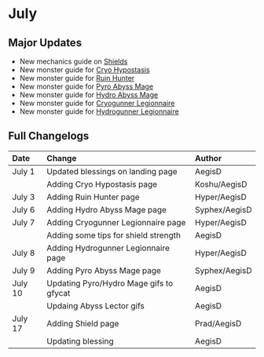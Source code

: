 # July

## Major Updates

* New mechanics guide on [Shields](../../mechanics/shields.md)
* New monster guide for [Cryo Hypostasis](../../monsters/elites/cryo-hypostasis.md)
* New monster guide for [Ruin Hunter](../../monsters/ruin-constructs/ruin-hunter.md)
* New monster guide for [Pyro Abyss Mage](../../monsters/abyss-order/pyro-abyss-mage.md)
* New monster guide for [Hydro Abyss Mage](../../monsters/abyss-order/hydro-abyss-mage.md)
* New monster guide for [Cryogunner Legionnaire](../../monsters/fatui/cryogunner-legionnaire.md)
* New monster guide for [Hydrogunner Legionnaire](../../monsters/fatui/hydrogunner-legionnaire.md)

## Full Changelogs

| Date | Change | Author |
| :--- | :--- | :--- |
| July 1 | Updated blessings on landing page | AegisD |
|  | Adding Cryo Hypostasis page | Koshu/AegisD |
| July 3 | Adding Ruin Hunter page | Hyper/AegisD |
| July 6 | Adding Hydro Abyss Mage page | Syphex/AegisD |
| July 7 | Adding Cryogunner Legionnaire page | Hyper/AegisD |
|  | Adding some tips for shield strength | AegisD |
| July 8 | Adding Hydrogunner Legionnaire page | Hyper/AegisD |
| July 9 | Adding Pyro Abyss Mage page | Syphex/AegisD |
| July 10 | Updating Pyro/Hydro Mage gifs to gfycat | AegisD |
|  | Updaing Abyss Lector gifs | AegisD |
| July 17 | Adding Shield page | Prad/AegisD |
|  | Updating blessing | AegisD |

